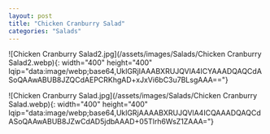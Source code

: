 ```yaml
---
layout: post
title: "Chicken Cranburry Salad"
categories: "Salads"
---
```

![Chicken Cranburry Salad2.jpg](/assets/images/Salads/Chicken Cranburry Salad2.webp){: width="400" height="400" lqip="data:image/webp;base64,UklGRjIAAABXRUJQVlA4ICYAAADQAQCdASoQAAwABUB8JZQCdAEPCRKhgAD+xJxVi6bC3u7BLsgAAA=="}

![Chicken Cranburry Salad.jpg](/assets/images/Salads/Chicken Cranburry Salad.webp){: width="400" height="400" lqip="data:image/webp;base64,UklGRjAAAABXRUJQVlA4ICQAAADQAQCdASoQAAwABUB8JZwCdAD5jdbAAAD+05Tlrh6WsZ1ZAAA="}

